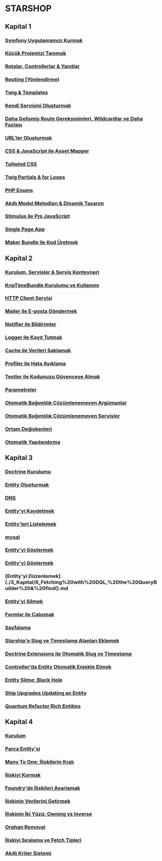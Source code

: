 # STARSHOP

## Kapital 1

### [Symfony Uygulamamızı Kurmak](./1_Kapital/1_%20Setting%20up%20our%20Symfony%20App.md)

### [Küçük Projemizi Tanımak](./1_Kapital/2_%20Getting%20to%20Know%20our%20Tiny%20Project.md)

### [Rotalar, Controllerlar & Yanıtlar](./1_Kapital/3_Routes%20Controllers%20&%20Responses.md)

### [Routing (Yönlendirme)](./1_Kapital/3.1_Routing.md)

### [Twig & Templates](./1_Kapital/5_Twig%20&%20Templates.md)

### [Kendi Servisini Oluşturmak](./1_Kapital/10_Creating%20your%20own%20Service.md)

### [Daha Gelişmiş Route Gereksinimleri, Wildcardlar ve Daha Fazlası](./1_Kapital/11_Fancier%20Routes%20Requirements%2C%20Wildcards%2C%20and%20More.md)

### [URL'ler Oluşturmak](./1_Kapital/12_Generating%20URLs.md)

### [CSS & JavaScript ile Asset Mapper](./1_Kapital/13.CSS%20&%20JavaScript%20with%20Asset%20Mapper.md)

### [Tailwind CSS](./1_Kapital/14.Tailwind%20CSS.md)

### [Twig Partials & for Loops](./1_Kapital/15_Twig%20Partials%20&%20for%20Loops.md)

### [PHP Enums](./1_Kapital/16_%20PHP%20Enums.md)

### [Akıllı Model Metodları & Dinamik Tasarım](./1_Kapital/17_Smart%20Model%20Methods%20&%20Making%20the%20Design%20Dynamic.md)

### [Stimulus ile Pro JavaScript](./1_Kapital/18.%20Stimulus%20Writing%20Pro%20JavaScript.md)

### [Single Page App](./1_Kapital/19_Your%20Single%20Page%20App.md)

### [Maker Bundle ile Kod Üretmek](./1_Kapital/20_Maker%20Bundle%20Let%27s%20Generate%20Some%20Code.md)

## Kapital 2

### [Kurulum, Servisler & Servis Konteyneri](./2_Kapital/1_Setup%2C%20Services%20&%20the%20Service%20Container.md)

### [KnpTimeBundle Kurulumu ve Kullanımı](./2_Kapital/2_KnpTimeBundle%20Install%20the%20Bundle%2C%20Get%20its%20Service.md)

### [HTTP Client Servisi](./2_Kapital/3_The%20HTTP%20Client%20Service.md)

### [Mailer ile E-posta Göndermek](./2_Kapital/4_Mailer%20Sending%20Emails.md)

### [Notifier ile Bildirimler](./2_Kapital/5_Notifier%20Sending%20Notifications.md)

### [Logger ile Kayıt Tutmak](./2_Kapital/6_Logger%20Logging.md)

### [Cache ile Verileri Saklamak](./2_Kapital/7_Cache%20Storing%20Data.md)

### [Profiler ile Hata Ayıklama](./2_Kapital/8_Profiler%20Debugging.md)

### [Testler ile Kodunuzu Güvenceye Almak](./2_Kapital/9_Tests%20Testing%20your%20Code.md)

### [Parametreler](./2_Kapital/10_Parameters.md)

### [Otomatik Bağımlılık Çözümlenemeyen Argümanlar](./2_Kapital/11_Non-Autowireable%20Arguments.md)

### [Otomatik Bağımlılık Çözümlenemeyen Servisler](./2_Kapital/12_Non-Autowireable%20Services.md)

### [Ortam Değişkenleri](./2_Kapital/13_Environment%20Variables.md)

### [Otomatik Yapılandırma](./2_Kapital/14_Autoconfiguration.md)

## Kapital 3

### [Doctrine Kurulumu](./3_Kapital/1_Installing%20Doctrine.md)

### [Entity Oluşturmak](./3_Kapital/2_Database%20Setup%20&%20Docker.md)

### [DNS](./3_Kapital/2_1_DSN.md)

### [Entity'yi Kaydetmek](./3_Kapital/3_Starship%20Entity.md)

### [Entity'leri Listelemek](./3_Kapital/4_Migrations.md)

### [mysql](./3_Kapital/4_1_mysql.md)

### [Entity'yi Göstermek](./3_Kapital/5_Inserting%20Data%20via%20Fixtures.md)

### [Entity'yi Göstermek](./3_Kapital/5_1_Inserting%20Data%20via%20Fixtures.md)

### [Entity'yi Düzenlemek](./3_Kapital/6_Fetching%20with%20DQL,%20the%20QueryBuilder%20&%20find().md

### [Entity'yi Silmek](./3_Kapital/7_Cosmic%20Queries%20the%20Repository%20Class.md)

### [Formlar ile Çalışmak](./3_Kapital/8_Alien%20Tech%20for%20Fixtures%20Foundry%20&%20Faker.md)

### [Sayfalama](./3_Kapital/9_Pagination.md)

### [Starship'e Slug ve Timestamp Alanları Eklemek](./3_Kapital/10_%20Starship%20Upgrade%20Adding%20Slug%20and%20Timestamp%20Fields.md)

### [Doctrine Extensions ile Otomatik Slug ve Timestamp](./3_Kapital/11_Auto%20Slug%20and%20Timestamps%20with%20Doctrine%20Extensions.md)

### [Controller'da Entity Otomatik Enjekte Etmek](./3_Kapital/12_High-Tech%20Controllers%20Auto-inject%20Entities.md)

### [Entity Silme: Black Hole](./3_Kapital/13_Black%20Hole%20Deleting%20Entities.md)

### [Ship Upgrades Updating an Entity](./3_Kapital/14_Ship%20Upgrades%20Updating%20an%20Entity.md)

### [Quantum Refactor Rich Entities](./3_Kapital/15_Quantum%20Refactor%20Rich%20Entities.md)

## Kapital 4

### [Kurulum](./4_Kapital/1_Setup.md)

### [Parça Entity'si](./4_Kapital/2_%20Part%20Entity.md)

### [Many To One: İlişkilerin Kralı](./4_Kapital/3_Many%20To%20One%20The%20King%20of%20Relationships.md)

### [İlişkiyi Kurmak](./4_Kapital/4_Setting%20the%20Relation.md)

### [Foundry'de İlişkileri Ayarlamak](./4_Kapital/5_1_Setting%20Relations%20in%20Foundry.md)

### [İlişkinin Verilerini Getirmek](./4_Kapital/6_Fetching%20a%20Relation's%20Data.md)

### [İlişkinin İki Yüzü: Owning vs Inverse](./4_Kapital/7_1_The%20Two%20Sides%20of%20a%20Relation%20Owning%20vs%20Inverse.md)

### [Orphan Removal](./4_Kapital/8_1_Orphan%20Removal.md)

### [İlişkiyi Sıralama ve Fetch Tipleri](./4_Kapital/9_1_Ordering%20a%20Relation%20and%20fetch%20type.md)

### [Akıllı Kriter Sistemi](./4_Kapital/10_1_%20The%20Clever%20Criteria%20System.md)
